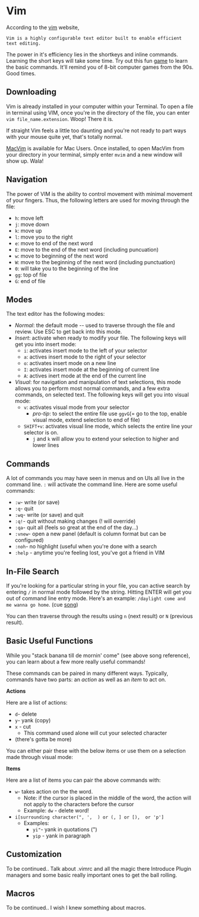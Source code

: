 Vim
===

According to the [vim](http://www.vim.org/) website,

	Vim is a highly configurable text editor built to enable efficient text editing.

The power in it's efficiency lies in the shortkeys and inline commands.
Learning the short keys will take some time.
Try out this fun [game](http://vim-adventures.com/) to learn the basic commands.
It'll remind you of 8-bit computer games from the 90s. Good times.

Downloading
---
Vim is already installed in your computer within your Terminal.
To open a file in terminal using VIM, once you're in the directory of the file,
you can enter `vim file_name.extension`. Woop! There it is.

If straight Vim feels a little too daunting and you're not ready to part ways with your mouse quite yet, that's totally normal.

[MacVim](http://macvim-dev.github.io/macvim/) is available for Mac Users.
Once installed, to open MacVim from your directory in your terminal, simply enter `mvim` and a new window will show up. Wala!

Navigation
-----

The power of VIM is the ability to control movement with minimal movement of your fingers.
Thus, the following letters are used for moving through the file:

- `h`: move left
- `j`: move down
- `k`: move up
- `l`: move you to the right
- `e`: move to end of the next word
- `E`: move to the end of the next word (including puncuation)
- `w`: move to beginning of the next word
- `W`: move to the beginning of the next word (including punctuation)
- `0`: will take you to the beginning of the line
- `gg`: top of file
- `G`: end of file

Modes
-----

The text editor has the following modes:

  - *Normal*: the default mode -- used to traverse through the file and review.
    Use ESC to get back into this mode.
  - *Insert*: activate when ready to modify your file.
    The following keys will get you into insert mode:
    - `i`: activates insert mode to the left of your selector
    - `a`: actives insert mode to the right of your selector
    - `o`: activates insert mode on a new line
    - `I`: activates insert mode at the beginning of current line
    - `A`: actives inert mode at the end of the current line 
  - *Visual*: for navigation and manipulation of text selections,
    this mode allows you to perform most normal commands, and a few extra commands, on selected text.
    The following keys will get you into visual mode:
    - `v`: activates visual mode from your selector
      - *pro-tip*: to select the entire file use `ggvG`(= go to the top, enable visual mode, extend selection to end of file)
    - `SHIFT+v`: activates visual line mode, which selects the entire line your selector is on.
      - `j` and `k` will allow you to extend your selection to higher and lower lines

Commands
---

A lot of commands you may have seen in menus and on UIs all live in the command line.  `:` will activate the command line.
Here are some useful commands:

- `:w`- write (or save)
- `:q`- quit
- `:wq`- write (or save) and quit
- `:q!`- quit without making changes (! will override)
- `:qa`- quit all (feels so great at the end of the day...)
- `:vnew`- open a new panel (default is column format but can be configured)
- `:noh`- no highlight (useful when you're done with a search
- `:help` - anytime you're feeling lost, you've got a friend in VIM

In-File Search
--
If you're looking for a particular string in your file, you can active search by entering `/` in normal mode followed by the string. Hitting ENTER will get you out of command line entry mode. Here's an example:
`/daylight come and me wanna go home`. (cue [song](https://www.youtube.com/watch?v=6Tou8-Cz8is))

You can then traverse through the results using `n` (next result) or `N` (previous result).

Basic Useful Functions
--

While you "stack banana till de mornin' come" (see above song reference), you can learn about a few more really useful commands!

These commands can be paired in many different ways. Typically, commands have two parts: an *action* as well as an *item* to act on.

**Actions**

Here are a list of actions:

- `d`- delete
- `y`- yank (copy)
- `x` - cut
	- This command used alone will cut your selected character
- (there's gotta be more)

You can either pair these with the below items or use them on a selection made through visual mode:

**Items**

Here are a list of items you can pair the above commands with:

- `w`- takes action on the the word.
  - Note: if the cursor is placed in the middle of the word, the action will not apply to the characters before the cursor
  - Example: `dw` - delete word!
- `i[surrounding character(", ',  ) or (, ] or [),  or 'p']`
	- Examples:
		- `yi"`- yank in quotations (")
		- `yip` - yank in paragraph

Customization
--

To be continued..
Talk about .vimrc and all the magic there
Introduce Plugin managers and some basic really important ones to get the ball rolling.


Macros
--
To be continued..
I wish I knew something about macros.


